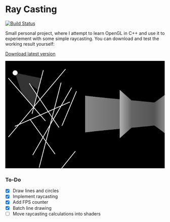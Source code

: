 # Ray Casting
[![Build Status](https://travis-ci.org/maltebp/RayCasting.svg?branch=master)](https://travis-ci.org/maltebp/RayCasting)  

Small personal project, where I attempt to learn OpenGL in C++ and use it to experiement with some simple raycasting.
You can download and test the working result yourself:

   [Download latest version](https://github.com/maltebp/RayCasting/releases/latest)

   ![Showcase](/showcase.png)

### To-Do
- [x] Draw lines and circles
- [x] Implement raycasting
- [x] Add FPS counter
- [x] Batch line drawing
- [ ] Move raycasting calculations into shaders

